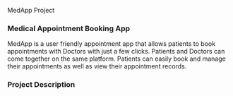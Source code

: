 MedApp Project

### Medical Appointment Booking App

MedApp is a user friendly appointment app that allows patients to book appointments with Doctors with just a few clicks. Patients and Doctors can come together on the same platform. Patients can easily book and manage their appointments as well as view their appointment records.

### Project Description



